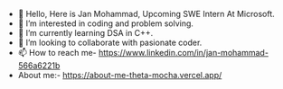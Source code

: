 - 👋 Hello, Here is Jan Mohammad, Upcoming SWE Intern At Microsoft.
- 👀 I’m interested in coding and problem solving.
- 🌱 I’m currently learning DSA in C++.
- 💞️ I’m looking to collaborate with pasionate coder.
- 📫 How to reach me- https://www.linkedin.com/in/jan-mohammad-566a6221b
- About me:- https://about-me-theta-mocha.vercel.app/

<!---
jansiddiqui/jansiddiqui is a ✨ special ✨ repository because its `README.md` (this file) appears on your GitHub profile.
You can click the Preview link to take a look at your changes.
--->
